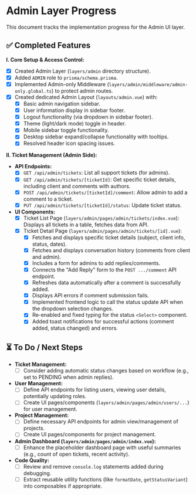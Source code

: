 # Admin Layer Progress

This document tracks the implementation progress for the Admin UI layer.

## ✅ Completed Features

**I. Core Setup & Access Control:**

- [x] Created Admin Layer (`layers/admin` directory structure).
- [x] Added `ADMIN` role to `prisma/schema.prisma`.
- [x] Implemented Admin-only Middleware (`layers/admin/middleware/admin-only.global.ts`) to protect admin routes.
- [x] Created dedicated Admin Layout (`layouts/admin.vue`) with:
  - [x] Basic admin navigation sidebar.
  - [x] User information display in sidebar footer.
  - [x] Logout functionality (via dropdown in sidebar footer).
  - [x] Theme (light/dark mode) toggle in header.
  - [x] Mobile sidebar toggle functionality.
  - [x] Desktop sidebar expand/collapse functionality with tooltips.
  - [x] Resolved header icon spacing issues.

**II. Ticket Management (Admin Side):**

- **API Endpoints:**
  - [x] `GET /api/admin/tickets`: List all support tickets (for admins).
  - [x] `GET /api/admin/tickets/[ticketId]`: Get specific ticket details, including client and comments with authors.
  - [x] `POST /api/admin/tickets/[ticketId]/comment`: Allow admin to add a comment to a ticket.
  - [x] `PUT /api/admin/tickets/[ticketId]/status`: Update ticket status.
- **UI Components:**
  - [x] Ticket List Page (`layers/admin/pages/admin/tickets/index.vue`): Displays all tickets in a table, fetches data from API.
  - [x] Ticket Detail Page (`layers/admin/pages/admin/tickets/[id].vue`):
    - [x] Fetches and displays specific ticket details (subject, client info, status, dates).
    - [x] Fetches and displays conversation history (comments from client and admin).
    - [x] Includes a form for admins to add replies/comments.
    - [x] Connects the "Add Reply" form to the `POST .../comment` API endpoint.
    - [x] Refreshes data automatically after a comment is successfully added.
    - [x] Displays API errors if comment submission fails.
    - [x] Implemented frontend logic to call the status update API when the dropdown selection changes.
    - [x] Re-enabled and fixed typing for the status `<Select>` component.
    - [x] Added toast notifications for successful actions (comment added, status changed) and errors.

## ⏳ To Do / Next Steps

- **Ticket Management:**
  - [ ] Consider adding automatic status changes based on workflow (e.g., set to PENDING when admin replies).
- **User Management:**
  - [ ] Define API endpoints for listing users, viewing user details, potentially updating roles.
  - [ ] Create UI pages/components (`layers/admin/pages/admin/users/...`) for user management.
- **Project Management:**
  - [ ] Define necessary API endpoints for admin view/management of projects.
  - [ ] Create UI pages/components for project management.
- **Admin Dashboard (`layers/admin/pages/admin/index.vue`):**
  - [ ] Enhance the placeholder dashboard page with useful summaries (e.g., count of open tickets, recent activity).
- **Code Quality:**
  - [ ] Review and remove `console.log` statements added during debugging.
  - [ ] Extract reusable utility functions (like `formatDate`, `getStatusVariant`) into composables if appropriate.
